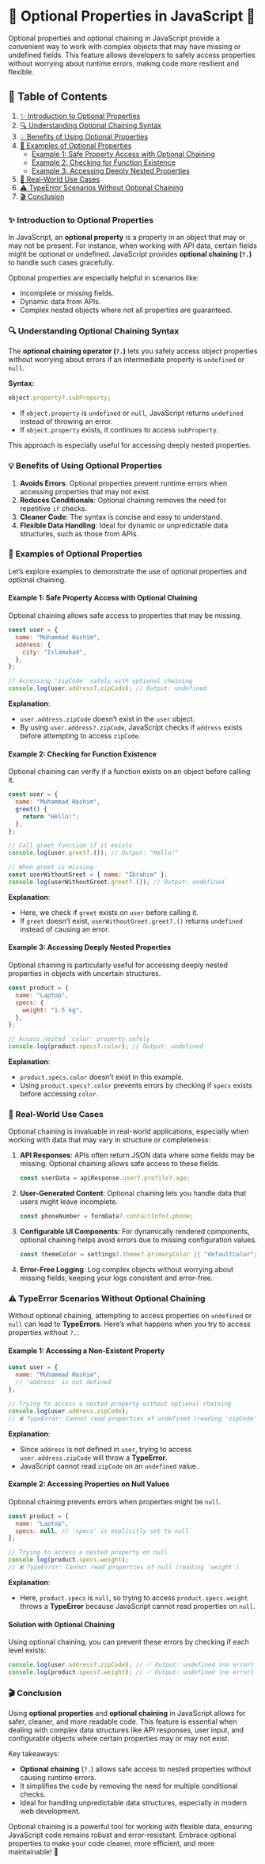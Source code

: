 # 🎉 Optional Properties in JavaScript 🎉

Optional properties and optional chaining in JavaScript provide a convenient way to work with complex objects that may have missing or undefined fields. This feature allows developers to safely access properties without worrying about runtime errors, making code more resilient and flexible.

## 📖 Table of Contents

1. [✨ Introduction to Optional Properties](#-introduction-to-optional-properties)
2. [🔍 Understanding Optional Chaining Syntax](#-understanding-optional-chaining-syntax)
3. [💡 Benefits of Using Optional Properties](#-benefits-of-using-optional-properties)
4. [🌟 Examples of Optional Properties](#-examples-of-optional-properties)
   - [Example 1: Safe Property Access with Optional Chaining](#example-1-safe-property-access-with-optional-chaining)
   - [Example 2: Checking for Function Existence](#example-2-checking-for-function-existence)
   - [Example 3: Accessing Deeply Nested Properties](#example-3-accessing-deeply-nested-properties)
5. [📘 Real-World Use Cases](#-real-world-use-cases)
6. [⚠️ TypeError Scenarios Without Optional Chaining](#️-typeerror-scenarios-without-optional-chaining)
7. [🎬 Conclusion](#-conclusion)

### ✨ Introduction to Optional Properties

In JavaScript, an **optional property** is a property in an object that may or may not be present. For instance, when working with API data, certain fields might be optional or undefined. JavaScript provides **optional chaining (`?.`)** to handle such cases gracefully.

Optional properties are especially helpful in scenarios like:
- Incomplete or missing fields.
- Dynamic data from APIs.
- Complex nested objects where not all properties are guaranteed.

### 🔍 Understanding Optional Chaining Syntax

The **optional chaining operator (`?.`)** lets you safely access object properties without worrying about errors if an intermediate property is `undefined` or `null`. 

**Syntax:**
```javascript
object.property?.subProperty;
```

- If `object.property` is `undefined` or `null`, JavaScript returns `undefined` instead of throwing an error.
- If `object.property` exists, it continues to access `subProperty`.

This approach is especially useful for accessing deeply nested properties.

### 💡 Benefits of Using Optional Properties

1. **Avoids Errors**: Optional properties prevent runtime errors when accessing properties that may not exist.
2. **Reduces Conditionals**: Optional chaining removes the need for repetitive `if` checks.
3. **Cleaner Code**: The syntax is concise and easy to understand.
4. **Flexible Data Handling**: Ideal for dynamic or unpredictable data structures, such as those from APIs.

### 🌟 Examples of Optional Properties

Let’s explore examples to demonstrate the use of optional properties and optional chaining.

#### Example 1: Safe Property Access with Optional Chaining

Optional chaining allows safe access to properties that may be missing.

```javascript
const user = {
  name: "Muhammad Hashim",
  address: {
    city: "Islamabad",
  },
};

// Accessing 'zipCode' safely with optional chaining
console.log(user.address?.zipCode); // Output: undefined
```

**Explanation**:
- `user.address.zipCode` doesn’t exist in the `user` object.
- By using `user.address?.zipCode`, JavaScript checks if `address` exists before attempting to access `zipCode`.

#### Example 2: Checking for Function Existence

Optional chaining can verify if a function exists on an object before calling it.

```javascript
const user = {
  name: "Muhammad Hashim",
  greet() {
    return "Hello!";
  },
};

// Call greet function if it exists
console.log(user.greet?.()); // Output: "Hello!"

// When greet is missing
const userWithoutGreet = { name: "Ibrahim" };
console.log(userWithoutGreet.greet?.()); // Output: undefined
```

**Explanation**:
- Here, we check if `greet` exists on `user` before calling it.
- If `greet` doesn’t exist, `userWithoutGreet.greet?.()` returns `undefined` instead of causing an error.

#### Example 3: Accessing Deeply Nested Properties

Optional chaining is particularly useful for accessing deeply nested properties in objects with uncertain structures.

```javascript
const product = {
  name: "Laptop",
  specs: {
    weight: "1.5 kg",
  },
};

// Access nested 'color' property safely
console.log(product.specs?.color); // Output: undefined
```

**Explanation**:
- `product.specs.color` doesn’t exist in this example.
- Using `product.specs?.color` prevents errors by checking if `specs` exists before accessing `color`.

### 📘 Real-World Use Cases

Optional chaining is invaluable in real-world applications, especially when working with data that may vary in structure or completeness:

1. **API Responses**: APIs often return JSON data where some fields may be missing. Optional chaining allows safe access to these fields.
   
   ```javascript
   const userData = apiResponse.user?.profile?.age;
   ```

2. **User-Generated Content**: Optional chaining lets you handle data that users might leave incomplete.

   ```javascript
   const phoneNumber = formData?.contactInfo?.phone;
   ```

3. **Configurable UI Components**: For dynamically rendered components, optional chaining helps avoid errors due to missing configuration values.

   ```javascript
   const themeColor = settings?.theme?.primaryColor || "defaultColor";
   ```

4. **Error-Free Logging**: Log complex objects without worrying about missing fields, keeping your logs consistent and error-free.

### ⚠️ TypeError Scenarios Without Optional Chaining

Without optional chaining, attempting to access properties on `undefined` or `null` can lead to **TypeErrors**. Here’s what happens when you try to access properties without `?.`:

#### Example 1: Accessing a Non-Existent Property

```javascript
const user = {
  name: "Muhammad Hashim",
  // 'address' is not defined
};

// Trying to access a nested property without optional chaining
console.log(user.address.zipCode); 
// ❌ TypeError: Cannot read properties of undefined (reading 'zipCode')
```

**Explanation**:
- Since `address` is not defined in `user`, trying to access `user.address.zipCode` will throw a **TypeError**.
- JavaScript cannot read `zipCode` on an `undefined` value.

#### Example 2: Accessing Properties on Null Values

Optional chaining prevents errors when properties might be `null`.

```javascript
const product = {
  name: "Laptop",
  specs: null, // 'specs' is explicitly set to null
};

// Trying to access a nested property on null
console.log(product.specs.weight); 
// ❌ TypeError: Cannot read properties of null (reading 'weight')
```

**Explanation**:
- Here, `product.specs` is `null`, so trying to access `product.specs.weight` throws a **TypeError** because JavaScript cannot read properties on `null`.

#### Solution with Optional Chaining

Using optional chaining, you can prevent these errors by checking if each level exists:

```javascript
console.log(user.address?.zipCode); // ✅ Output: undefined (no error)
console.log(product.specs?.weight); // ✅ Output: undefined (no error)
```

### 🎬 Conclusion

Using **optional properties** and **optional chaining** in JavaScript allows for safer, cleaner, and more readable code. This feature is essential when dealing with complex data structures like API responses, user input, and configurable objects where certain properties may or may not exist.

Key takeaways:
- **Optional chaining** (`?.`) allows safe access to nested properties without causing runtime errors.
- It simplifies the code by removing the need for multiple conditional checks.
- Ideal for handling unpredictable data structures, especially in modern web development.

Optional chaining is a powerful tool for working with flexible data, ensuring JavaScript code remains robust and error-resistant. Embrace optional properties to make your code cleaner, more efficient, and more maintainable! 🚀